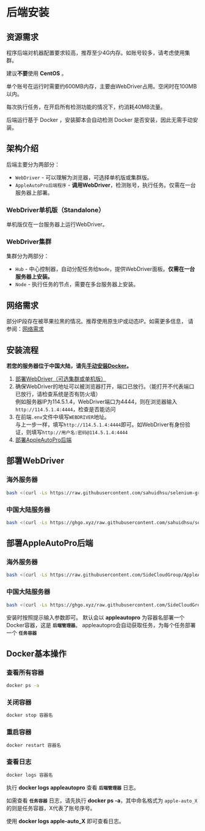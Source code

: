 # 后端安装

## 资源需求

程序后端对机器配置要求较高，推荐至少4G内存。如账号较多，请考虑使用集群。

建议**不要**使用 **CentOS** 。

单个账号在运行时需要约600MB内存，主要由WebDriver占用。空闲时在100MB以内。

每次执行任务，在开启所有检测功能的情况下，约消耗40MB流量。

后端运行基于 Docker ，安装脚本会自动检测 Docker 是否安装，因此无需手动安装。

## 架构介绍

后端主要分为两部分：

- `WebDriver` - 可以理解为浏览器，可选择单机版或集群版。
- `AppleAutoPro后端程序` - **调用WebDriver**，检测账号，执行任务。仅需在一台服务器上部署。

### WebDriver单机版（Standalone）

单机版仅在一台服务器上运行WebDriver。

### WebDriver集群

集群分为两部分：

- `Hub` - 中心控制器，自动分配任务给`Node`，提供WebDriver面板。**仅需在一台服务器上安装。**
- `Node` - 执行任务的节点，需要在多台服务器上安装。

## 网络需求

部分IP段存在被苹果拉黑的情况。推荐使用原生IP或动态IP。如需更多信息， 请参阅：[网络需求](../others/stat)

## 安装流程

**若您的服务器位于中国大陆，请先[手动安装Docker](../others/docker-install-cn)。**

1. [部署WebDriver（可选集群或单机版）](#部署webdriver)
2. 确保WebDriver的地址可以被浏览器打开，端口已放行。（能打开不代表端口已放行，请检查系统是否有防火墙）\
   例如服务器IP为114.5.1.4，WebDriver端口为4444，则在浏览器输入`http://114.5.1.4:4444`，检查是否能访问
3. 在前端`.env`文件中填写`WEBDRIVER`地址。 \
   与上一步一样，填写`http://114.5.1.4:4444`即可。如WebDriver有身份验证，则填写`http://用户名:密码@114.5.1.4:4444`
4. [部署AppleAutoPro后端](#部署appleautopro后端)

## 部署WebDriver

### 海外服务器

```bash
bash <(curl -Ls https://raw.githubusercontent.com/sahuidhsu/selenium-grid-docker/main/wd.sh)
```

### 中国大陆服务器

```bash
bash <(curl -Ls https://ghgo.xyz/raw.githubusercontent.com/sahuidhsu/selenium-grid-docker/main/wd.sh)
```

## 部署AppleAutoPro后端

### 海外服务器

```bash
bash <(curl -Ls https://raw.githubusercontent.com/SideCloudGroup/AppleAutoPro-Backend/main/install.sh)
```

### 中国大陆服务器

```bash
bash <(curl -Ls https://ghgo.xyz/raw.githubusercontent.com/SideCloudGroup/AppleAutoPro-Backend/main/install.sh)
```

安装时按照提示输入参数即可。
默认会以 **appleautopro** 为容器名部署一个Docker容器，这是 **`后端管理器`**。
appleautopro会自动获取任务，为每个任务部署一个 **`任务容器`**

## Docker基本操作

### 查看所有容器

```bash
docker ps -a
```

### 关闭容器

```bash
docker stop 容器名
```

### 重启容器

```bash
docker restart 容器名
```

### 查看日志

```bash
docker logs 容器名
```

执行 **docker logs appleautopro** 查看 **`后端管理器`** 日志。

如需查看 **`任务容器`** 日志，请先执行 **docker ps -a**，其中命名格式为 `apple-auto_X` 的则是任务容器，X代表了账号序号。

使用 **docker logs apple-auto_X** 即可查看日志。